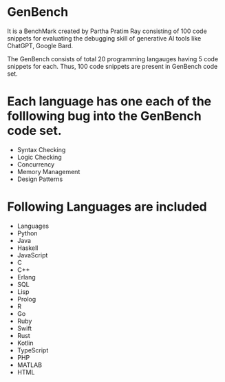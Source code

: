 # GenBench
It is a BenchMark created by Partha Pratim Ray consisting of 100 code snippets for evaluating the debugging skill of generative AI tools like ChatGPT, Google Bard.

The GenBench consists of total 20 programming langauges having 5 code snippets for each. Thus, 100 code snippets are present in GenBench code set. 

# Each language has one each of the folllowing bug into the GenBench code set. 
* Syntax Checking
* Logic Checking
* Concurrency
* Memory Management
* Design Patterns


# Following Languages are included
* Languages
* Python
* Java
* Haskell
* JavaScript
* C
* C++
* Erlang
* SQL
* Lisp
* Prolog
* R
* Go
* Ruby
* Swift
* Rust
* Kotlin
* TypeScript
* PHP
* MATLAB
* HTML

